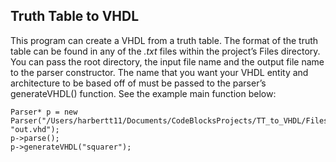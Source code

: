 Truth Table to VHDL
--------

This program can create a VHDL from a truth table.  The format of the truth table can be found in any of the *.txt* files within the project’s Files directory.  You can pass the root directory, the input file name and the output file name to the parser constructor.  The name that you want your VHDL entity and architecture to be based off of must be passed to the parser’s generateVHDL() function. See the example main function below:
```````````
Parser* p = new Parser("/Users/harbertt11/Documents/CodeBlocksProjects/TT_to_VHDL/Files”,”test.txt", "out.vhd");
p->parse();
p->generateVHDL("squarer");
```````````


